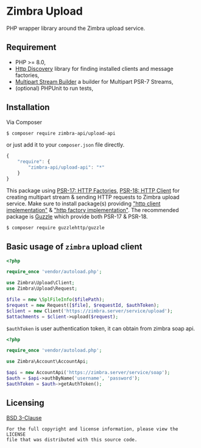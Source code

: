 Zimbra Upload
=============
PHP wrapper library around the Zimbra upload service.

## Requirement
* PHP >= 8.0,
* [Http Discovery](https://docs.php-http.org/en/latest/discovery.html) library for finding installed clients and message factories,
* [Multipart Stream Builder](https://docs.php-http.org/en/latest/components/multipart-stream-builder.html) a builder for Multipart PSR-7 Streams,
* (optional) PHPUnit to run tests,

## Installation
Via Composer
```bash
$ composer require zimbra-api/upload-api
```
or just add it to your `composer.json` file directly.

```javascript
{
    "require": {
        "zimbra-api/upload-api": "*"
    }
}
```

This package using [PSR-17: HTTP Factories](https://www.php-fig.org/psr/psr-17/), [PSR-18: HTTP Client](https://www.php-fig.org/psr/psr-18/) for creating multipart stream & sending HTTP requests to Zimbra upload service.
Make sure to install package(s) providing ["http client implementation"](https://packagist.org/providers/psr/http-client-implementation) & ["http factory implementation"](https://packagist.org/providers/psr/http-factory-implementation).
The recommended package is [Guzzle](https://docs.guzzlephp.org) which provide both PSR-17 & PSR-18.
```bash
$ composer require guzzlehttp/guzzle
```

## Basic usage of `zimbra` upload client
```php
<?php

require_once 'vendor/autoload.php';

use Zimbra\Upload\Client;
use Zimbra\Upload\Request;

$file = new \SplFileInfo($filePath);
$request = new Request([$file], $requestId, $authToken);
$client = new Client('https://zimbra.server/service/upload');
$attachments = $client->upload($request);
```
`$authToken` is user authentication token, it can obtain from zimbra soap api.
```php
<?php

require_once 'vendor/autoload.php';

use Zimbra\Account\AccountApi;

$api = new AccountApi('https://zimbra.server/service/soap');
$auth = $api->authByName('username', 'password');
$authToken = $auth->getAuthToken();
```

## Licensing
[BSD 3-Clause](LICENSE)

    For the full copyright and license information, please view the LICENSE
    file that was distributed with this source code.
